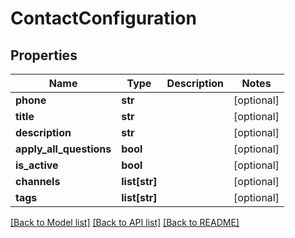 # ContactConfiguration

## Properties
Name | Type | Description | Notes
------------ | ------------- | ------------- | -------------
**phone** | **str** |  | [optional] 
**title** | **str** |  | [optional] 
**description** | **str** |  | [optional] 
**apply_all_questions** | **bool** |  | [optional] 
**is_active** | **bool** |  | [optional] 
**channels** | **list[str]** |  | [optional] 
**tags** | **list[str]** |  | [optional] 

[[Back to Model list]](../README.md#documentation-for-models) [[Back to API list]](../README.md#documentation-for-api-endpoints) [[Back to README]](../README.md)

